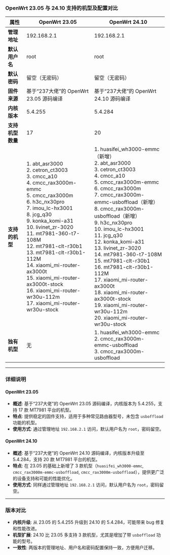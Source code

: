### OpenWrt 23.05 与 24.10 支持的机型及配置对比

| **属性**           | **OpenWrt 23.05**                                      | **OpenWrt 24.10**                                      |
|--------------------|-------------------------------------------------------|-------------------------------------------------------|
| **管理地址**       | 192.168.2.1                                           | 192.168.2.1                                           |
| **默认用户名**     | root                                                  | root                                                  |
| **默认密码**       | 留空（无密码）                                        | 留空（无密码）                                        |
| **固件来源**       | 基于“237大佬”的 OpenWrt 23.05 源码编译               | 基于“237大佬”的 OpenWrt 24.10 源码编译               |
| **内核版本**       | 5.4.255                                               | 5.4.284                                               |
| **支持机型数量**   | 17                                                    | 20                                                    |
| **支持的机型**     | 1. abt_asr3000<br>2. cetron_ct3003<br>3. cmcc_a10<br>4. cmcc_rax3000m-emmc<br>5. cmcc_rax3000m<br>6. h3c_nx30pro<br>7. imou_lc-hx3001<br>8. jcg_q30<br>9. konka_komi-a31<br>10. livinet_zr-3020<br>11. mt7981-360-t7-108M<br>12. mt7981-clt-r30b1<br>13. mt7981-clt-r30b1-112M<br>14. xiaomi_mi-router-ax3000t<br>15. xiaomi_mi-router-ax3000t-stock<br>16. xiaomi_mi-router-wr30u-112m<br>17. xiaomi_mi-router-wr30u-stock | 1. huasifei_wh3000-emmc（新增）<br>2. abt_asr3000<br>3. cetron_ct3003<br>4. cmcc_a10<br>5. cmcc_rax3000m-emmc<br>6. cmcc_rax3000m<br>7. cmcc_rax3000m-emmc-usboffload（新增）<br>8. cmcc_rax3000m-usboffload（新增）<br>9. h3c_nx30pro<br>10. imou_lc-hx3001<br>11. jcg_q30<br>12. konka_komi-a31<br>13. livinet_zr-3020<br>14. mt7981-360-t7-108M<br>15. mt7981-clt-r30b1<br>16. mt7981-clt-r30b1-112M<br>17. xiaomi_mi-router-ax3000t<br>18. xiaomi_mi-router-ax3000t-stock<br>19. xiaomi_mi-router-wr30u-112m<br>20. xiaomi_mi-router-wr30u-stock |
| **独有机型**       | 无                                                    | 1. huasifei_wh3000-emmc<br>2. cmcc_rax3000m-emmc-usboffload<br>3. cmcc_rax3000m-usboffload |

---

### 详细说明

#### OpenWrt 23.05
- **概述**: 基于“237大佬”的 OpenWrt 23.05 源码编译，内核版本为 5.4.255，支持 17 款 MT7981 平台的机型。
- **特点**: 提供稳定的固件支持，适用于多种常见路由器型号，未包含 `usboffload` 功能的机型。
- **使用方式**: 通过管理地址 `192.168.2.1` 访问，默认用户名为 `root`，密码留空。

#### OpenWrt 24.10
- **概述**: 基于“237大佬”的 OpenWrt 24.10 源码编译，内核版本升级至 5.4.284，支持 20 款 MT7981 平台的机型。
- **特点**: 在 23.05 的基础上新增了 3 款机型（`huasifei_wh3000-emmc`, `cmcc_rax3000m-emmc-usboffload`, `cmcc_rax3000m-usboffload`），提供更广泛的设备支持和可能的性能优化。
- **使用方式**: 同样通过管理地址 `192.168.2.1` 访问，默认用户名为 `root`，密码留空。

---

### 版本对比
- **内核升级**: 从 23.05 的 5.4.255 升级到 24.10 的 5.4.284，可能带来 bug 修复和性能改进。
- **机型扩展**: 24.10 比 23.05 多支持 3 款机型，尤其是增加了带 `usboffload` 功能的型号。
- **一致性**: 两版本的管理地址、用户名和密码配置保持一致，方便用户迁移。

